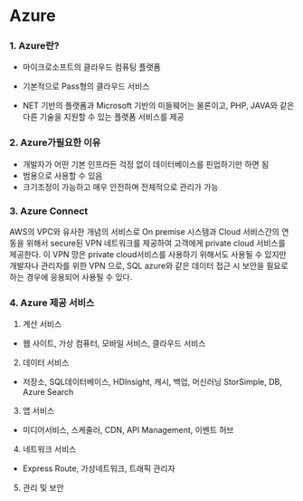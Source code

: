 # Azure



### **1. Azure란?**

- 마이크로소프트의 클라우드 컴퓨팅 플랫폼

- 기본적으로 Pass형의 클라우드 서비스

- NET 기반의 플랫폼과 Microsoft 기반의 미들웨어는 물론이고, PHP, JAVA와
  같은 다른 기술을 지원할 수 있는 플랫폼 서비스를 제공

  

### **2. Azure가필요한 이유**

- 개발자가 어떤 기본 인프라든 걱정 없이 데이터베이스를 핀업하기만 하면 됨
- 범용으로 사용할 수 있음
- 크기조정이 가능하고 매우 안전하며 전체적으로 관리가 가능



### **3. Azure Connect**

AWS의 VPC와 유사한 개념의 서비스로 On premise 시스템과 Cloud 서비스간의 연동을 위해서 secure된 VPN 네트워크를 제공하여 고객에게 private cloud 서비스를
제공한다. 이 VPN 망은 private cloud서비스를 사용하기 위해서도 사용될 수 있지만 개발자나 관리자를 위한 VPN 으로, SQL azure와 같은 데이터 접근 시 보안을 필요로 하는 경우에 응용되어 사용될 수 있다.



### **4. Azure 제공 서비스**

1. 계산 서비스
- 웹 사이트, 가상 컴퓨터, 모바일 서비스,
   클라우드 서비스
2. 데이터 서비스
- 저장소, SQL데이터베이스, HDInsight, 캐시, 백업, 머신러닝
   StorSimple, DB, Azure Search
3. 앱 서비스
- 미디어서비스, 스케줄러, CDN, API Management, 이벤트 허브
4. 네트워크 서비스
- Express
   Route, 가상네트워크, 트래픽 관리자
5. 관리 및 보안